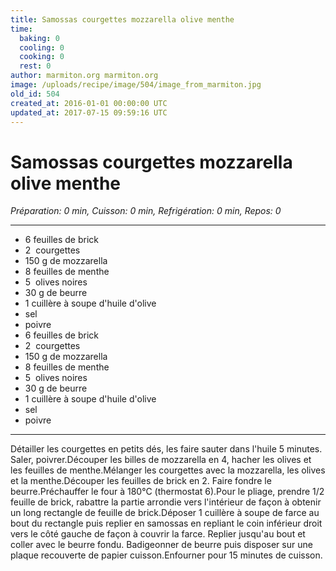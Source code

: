 ```yaml
---
title: Samossas courgettes mozzarella olive menthe
time:
  baking: 0
  cooling: 0
  cooking: 0
  rest: 0
author: marmiton.org marmiton.org
image: /uploads/recipe/image/504/image_from_marmiton.jpg
old_id: 504
created_at: 2016-01-01 00:00:00 UTC
updated_at: 2017-07-15 09:59:16 UTC
---
```


# Samossas courgettes mozzarella olive menthe

*Préparation: 0 min, Cuisson: 0 min, Refrigération: 0 min, Repos: 0*

---

- 6 feuilles de brick
- 2  courgettes
- 150 g de mozzarella
- 8 feuilles de menthe
- 5  olives noires
- 30 g de beurre
- 1 cuillère à soupe d'huile d'olive
- sel
- poivre
- 6 feuilles de brick
- 2  courgettes
- 150 g de mozzarella
- 8 feuilles de menthe
- 5  olives noires
- 30 g de beurre
- 1 cuillère à soupe d'huile d'olive
- sel
- poivre

---

Détailler les courgettes en petits dés, les faire sauter dans l'huile 5 minutes. Saler, poivrer.Découper les billes de mozzarella en 4, hacher les olives et les feuilles de menthe.Mélanger les courgettes avec la mozzarella, les olives et la menthe.Découper les feuilles de brick en 2. Faire fondre le beurre.Préchauffer le four à 180°C (thermostat 6).Pour le pliage, prendre 1/2 feuille de brick, rabattre la partie arrondie vers l'intérieur de façon à obtenir un long rectangle de feuille de brick.Déposer 1 cuillère à soupe de farce au bout du rectangle puis replier en samossas en repliant le coin inférieur droit vers le côté gauche de façon à couvrir la farce. Replier jusqu'au bout et coller avec le beurre fondu. Badigeonner de beurre puis disposer sur une plaque recouverte de papier cuisson.Enfourner pour 15 minutes de cuisson.
